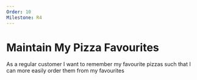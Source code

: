 ```yaml
---
Order: 10
Milestone: R4
---
```

# Maintain My Pizza Favourites

As a regular customer
I want to remember my favourite pizzas 
such that I can more easily order them from my favourites
